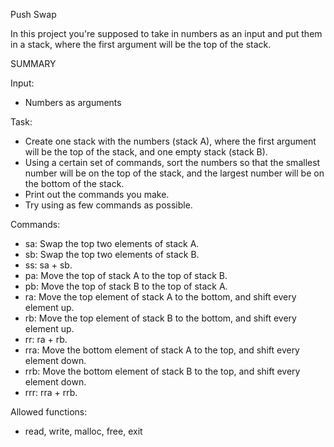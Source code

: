Push Swap

In this project you're supposed to take in numbers as an input and put them in a stack, where the first argument will be the top of the stack.

SUMMARY

Input:
- Numbers as arguments

Task:
- Create one stack with the numbers (stack A), where the first argument will be the top of the stack, and one empty stack (stack B).
- Using a certain set of commands, sort the numbers so that the smallest number will be on the top of the stack, and the largest number will be on the bottom of the stack.
- Print out the commands you make.
- Try using as few commands as possible.

Commands:
- sa: Swap the top two elements of stack A.
- sb: Swap the top two elements of stack B.
- ss: sa + sb.
- pa: Move the top of stack A to the top of stack B.
- pb: Move the top of stack B to the top of stack A.
- ra: Move the top element of stack A to the bottom, and shift every element up.
- rb: Move the top element of stack B to the bottom, and shift every element up.
- rr: ra + rb.
- rra: Move the bottom element of stack A to the top, and shift every element down.
- rrb: Move the bottom element of stack B to the top, and shift every element down.
- rrr: rra + rrb.

Allowed functions:
- read, write, malloc, free, exit
